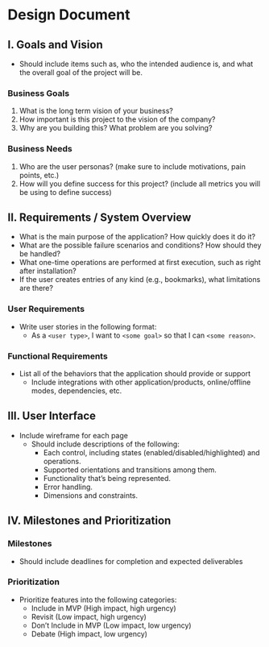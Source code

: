 # Design Document

## I. Goals and Vision

* Should include items such as, who the intended audience is, and what the overall goal of the project will be.

### Business Goals

1. What is the long term vision of your business?
2. How important is this project to the vision of the company?
3. Why are you building this? What problem are you solving?

### Business Needs

1. Who are the user personas? (make sure to include motivations, pain points, etc.)
2. How will you define success for this project? (include all metrics you will be using to define success)

## II. Requirements / System Overview

* What is the main purpose of the application? How quickly does it do it?
* What are the possible failure scenarios and conditions? How should they be handled?
* What one-time operations are performed at first execution, such as right after installation?
* If the user creates entries of any kind (e.g., bookmarks), what limitations are there?

### User Requirements

* Write user stories in the following format:
  * As a `<user type>`, I want to `<some goal>` so that I can `<some reason>`.

### Functional Requirements

* List all of the behaviors that the application should provide or support
  * Include integrations with other application/products, online/offline modes, dependencies, etc.

## III. User Interface

* Include wireframe for each page
  * Should include descriptions of the following:
    * Each control, including states (enabled/disabled/highlighted) and operations.
    * Supported orientations and transitions among them.
    * Functionality that’s being represented.
    * Error handling.
    * Dimensions and constraints.

## IV. Milestones and Prioritization

### Milestones

* Should include deadlines for completion and expected deliverables

### Prioritization

* Prioritize features into the following categories:
  * Include in MVP (High impact, high urgency)
  * Revisit (Low impact, high urgency)
  * Don’t Include in MVP (Low impact, low urgency)
  * Debate (High impact, low urgency)
